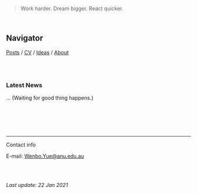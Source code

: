 > Work harder. Dream bigger. React quicker.

<br />

## Navigator

[Posts](post.md)   /   [CV](cv.md)   /   [Ideas](idea.md)    /     [About](about.md)  

 <br />

<br />

### Latest News

 ... (Waiting for good thing happens.)

 <br />

 <br />

<br />

 <br />

---

Contact info

E-mail: <Wenbo.Yue@anu.edu.au>

 <br />

 <br />

*Last update: 22 Jan 2021*